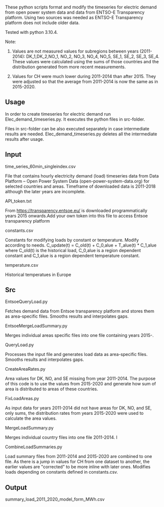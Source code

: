 These python scripts format and modify the timeseries for electric demand from open power system data and data 
from ENTSO-E Transparency platform. Using two sources was needed as ENTSO-E Transparency platform does not include older data.

Tested with python 3.10.4.

Note: 

1. Values are not measured values for subregions between years (2011-2014): DK_1,DK_2,NO_1, NO_2, NO_3, NO_4, NO_5, SE_1, SE_2, SE_3, SE_4.
These values were calculated using the sums of those countries and the distribution generated from more recent measurements.

2. Values for CH were much lower during 2011-2014 than after 2015. 
They were adjusted so that the average from 2011-2014 is now the same as in 2015-2020.

## Usage

In order to create timeseries for electric demand run Elec_demand_timeseries.py. It executes the python files in src-folder.

Files in src-folder can be also executed separately in case intermediate results are needed. Elec_demand_timeseries.py deletes all the intermediate results after usage.

## Input

time_series_60min_singleindex.csv

File that contains hourly electricity demand (load) timeseries data from Data Platform – Open Power System Data (open-power-system-data.org) for selected countries and areas. Timeframe of downloaded data is 2011-2018 although the later years are incomplete.

API_token.txt

From https://transparency.entsoe.eu/ is downloaded programmatically years 2015 onwards.Add your own token into this file to access Entsoe transparency platform

constants.csv

Constants for modifying loads by constant or temperature. Modify according to needs.
C_update(t) = C_old(t) + C_0,alue + T_alue(t) * C_1,alue
where C_old(t) is the historical load, C_0,alue is a region dependent constant and C_1,alue is a region dependent temperature constant.

temperature.csv

Historical temperatues in Europe 

## Src

EntsoeQueryLoad.py

Fetches demand data from Entsoe transparency platform and stores them as area-specific files.
Smooths results and interpolates gaps.

EntsoeMergeLoadSummary.py

Merges individual areas specific files into one file containing years 2015-.

QueryLoad.py

Processes the input file and generates load data as area-specific files. 
Smooths results and interpolates gaps.

CreateAreaRates.py

Area values for DK, NO, and SE missing from year 2011-2014. The purpose of this code is to use the values from 2015-2020 and generate how sum of area is distributed to areas of these countries. 

FixLoadAreas.py

As input data for years 2011-2014 did not have areas for DK, NO, and SE, only sums, the distribution rates from years 2015-2020 were used to calculate the area values. 

MergeLoadSummary.py

Merges individual country files into one file 2011-2014. I

CombineLoadSummaries.py

Load summary files from 2011-2014 and 2015-2020 are combined to one file. As there is a jump in values for CH from one dataset to another, the earlier values are "corrected" to be more inline with later ones. Modifies loads depending on constants defined in constants.csv. 

## Output

summary_load_2011_2020_model_form_MWh.csv
